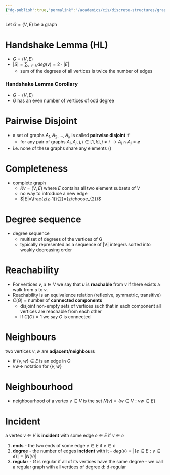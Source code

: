 ```yaml
---
{"dg-publish":true,"permalink":"/academics/cis/discrete-structures/graph-theory/graph-properties/","created":"2024-03-26T16:09:19.812-04:00","updated":"2025-07-08T10:47:55.362-04:00"}
---
```


Let $G=(V,E)$ be a graph 
# Handshake Lemma (HL)
- $G=(V,E)$
- $|S|=\sum_{v \in V}deg(v)=2\cdot |E|$
	- sum of the degrees of all vertices is twice the number of edges
### Handshake Lemma Corollary
- $G=(V,E)$
- $G$ has an even number of vertices of odd degree
# Pairwise Disjoint
- a set of graphs $A_{1}, A_{2},\dots,A_{k}$ is called **pairwise disjoint** if
	- for any pair of graphs $A_{i}, A_{j}$, $j,i\in[1,k],j\neq i$ $\to A_{i}\cap A_{j}=\varnothing$
- i.e. none of these graphs share any elements ()
# Completeness
- complete graph
	- $Kv=(V,E)$ where $E$ contains all two element subsets of $V$
	- no way to introduce a new edge
	- $|E|=\frac{z(z-1)}{2}={z\choose_{2}}$
# Degree sequence
- degree sequence
	- multiset of degrees of the vertices of G
	- typically represented as a sequence of |V| integers sorted into weakly decreasing order
# Reachability
- For vertices $v, u\in V$ we say that $u$ is **reachable** from $v$ if there exists a walk from $u$ to $v.$
- Reachability is an equivalence relation (reflexive, symmetric, transitive)
- $C(G)$ = number of **connected components**
	- disjoint non-empty sets of vertices such that in each component all vertices are reachable from each other 
	- If $C(G)=1$ we say $G$ is connected
# Neighbours
two vertices $v,w$ are **adjacent/neighbours** 
- if $\{v,w\}\in E$ is an edge in $G$
- $vw\to$ notation for $\{v,w\}$
# Neighbourhood
- neighbourhood of a vertex $v\in V$ is the set $N(v)=\{w\in V:vw\in E\}$
# Incident
 a vertex $v\in V$ is **incident** with some edge $e \in E$ if $v\in e$
  1. **ends**
	- the two ends of some edge $e\in E$ if $v \in e$
  5. **degree**
	- the number of edges **incident** with it
	- $deg(v)=|\{e\in E:v\in e\}|=|N(v)|$ 
  6. **regular** 
	- $G$ is regular if all of its vertices have the same degree
	- we call a regular graph with all vertices of degree d: d-regular

